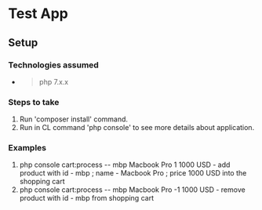 # Test App

## Setup

### Technologies assumed

-   > php 7.x.x

### Steps to take

1.  Run 'composer install' command.
2.  Run in CL command 'php console' to see more details about application.

### Examples 

1.    php console cart:process -- mbp Macbook Pro 1 1000 USD     -    add product with id - mbp ; name - Macbook Pro ; price 1000 USD into the shopping cart
2.    php console cart:process -- mbp Macbook Pro -1 1000 USD     -    remove product with id - mbp from shopping cart